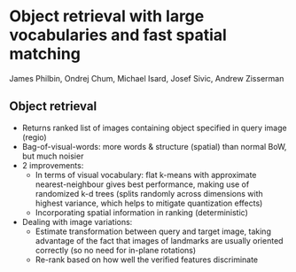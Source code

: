# Object retrieval with large vocabularies and fast spatial matching
James Philbin, Ondrej Chum, Michael Isard, Josef Sivic, Andrew Zisserman

## Object retrieval
- Returns ranked list of images containing object specified in query image (regio)
- Bag-of-visual-words: more words & structure (spatial) than normal BoW, but much noisier
- 2 improvements:
	- In terms of visual vocabulary: flat k-means with approximate nearest-neighbour gives best performance, making use of randomized k-d trees (splits randomly across dimensions with highest variance, which helps to mitigate quantization effects)
	- Incorporating spatial information in ranking (deterministic)
- Dealing with image variations:
	- Estimate transformation between query and target image, taking advantage of the fact that images of landmarks are usually oriented correctly (so no need for in-plane rotations)
	- Re-rank based on how well the verified features discriminate